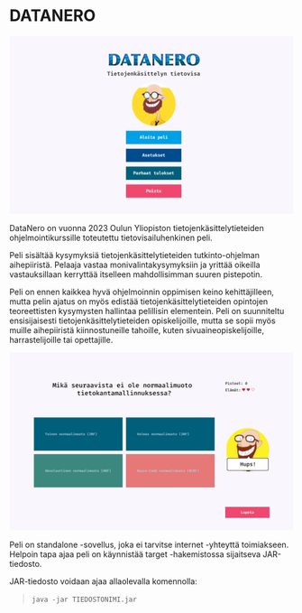 # DATANERO

![Kuva päävalikosta](src/main/resources/images/screenshot-of-mainmenu-11-5-23.png)

DataNero on vuonna 2023 Oulun Yliopiston tietojenkäsittelytieteiden ohjelmointikurssille toteutettu tietovisailuhenkinen peli.

Peli sisältää kysymyksiä tietojenkäsittelytieteiden tutkinto-ohjelman aihepiiristä. Pelaaja vastaa monivalintakysymyksiin ja yrittää oikeilla vastauksillaan kerryttää itselleen mahdollisimman suuren pistepotin.

Peli on ennen kaikkea hyvä ohjelmoinnin oppimisen keino kehittäjilleen, mutta pelin ajatus on myös edistää tietojenkäsittelytieteiden opintojen teoreettisten kysymysten hallintaa pelillisin elementein. Peli on suunniteltu ensisijaisesti tietojenkäsittelytieteiden opiskelijoille, mutta se sopii myös muille aihepiiristä kiinnostuneille tahoille, kuten sivuaineopiskelijoille, harrastelijoille tai opettajille.

![Kuva pelinäkymästä](src/main/resources/images/screenshot-of-gamescreen-11-5-23.png)

Peli on standalone -sovellus, joka ei tarvitse internet -yhteyttä toimiakseen. Helpoin tapa ajaa peli on käynnistää target -hakemistossa sijaitseva JAR-tiedosto.

JAR-tiedosto voidaan ajaa allaolevalla komennolla:
>`java -jar TIEDOSTONIMI.jar`


